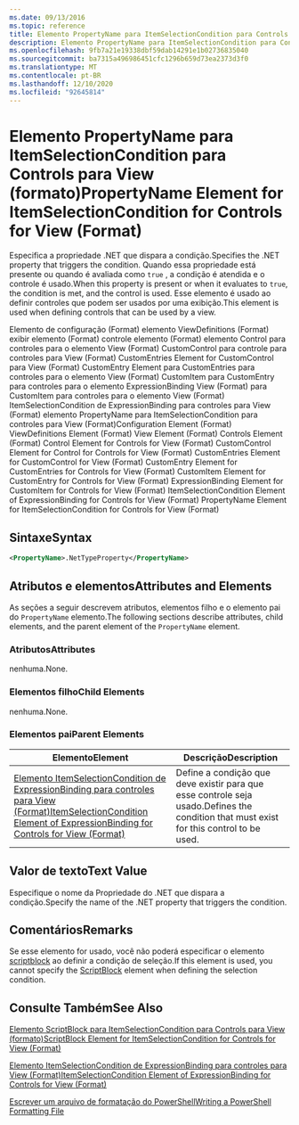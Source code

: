 ```yaml
---
ms.date: 09/13/2016
ms.topic: reference
title: Elemento PropertyName para ItemSelectionCondition para Controls para View (formato)
description: Elemento PropertyName para ItemSelectionCondition para Controls para View (formato)
ms.openlocfilehash: 9fb7a21e19338dbf59dab14291e1b02736835040
ms.sourcegitcommit: ba7315a496986451cfc1296b659d73ea2373d3f0
ms.translationtype: MT
ms.contentlocale: pt-BR
ms.lasthandoff: 12/10/2020
ms.locfileid: "92645814"
---
```

# <a name="propertyname-element-for-itemselectioncondition-for-controls-for-view-format"></a><span data-ttu-id="e2856-103">Elemento PropertyName para ItemSelectionCondition para Controls para View (formato)</span><span class="sxs-lookup"><span data-stu-id="e2856-103">PropertyName Element for ItemSelectionCondition for Controls for View (Format)</span></span>

<span data-ttu-id="e2856-104">Especifica a propriedade .NET que dispara a condição.</span><span class="sxs-lookup"><span data-stu-id="e2856-104">Specifies the .NET property that triggers the condition.</span></span> <span data-ttu-id="e2856-105">Quando essa propriedade está presente ou quando é avaliada como `true` , a condição é atendida e o controle é usado.</span><span class="sxs-lookup"><span data-stu-id="e2856-105">When this property is present or when it evaluates to `true`, the condition is met, and the control is used.</span></span> <span data-ttu-id="e2856-106">Esse elemento é usado ao definir controles que podem ser usados por uma exibição.</span><span class="sxs-lookup"><span data-stu-id="e2856-106">This element is used when defining controls that can be used by a view.</span></span>

<span data-ttu-id="e2856-107">Elemento de configuração (Format) elemento ViewDefinitions (Format) exibir elemento (Format) controle elemento (Format) elemento Control para controles para o elemento View (Format) CustomControl para controle para controles para View (Format) CustomEntries Element for CustomControl para View (Format) CustomEntry Element para CustomEntries para controles para o elemento View (Format) CustomItem para CustomEntry para controles para o elemento ExpressionBinding View (Format) para CustomItem para controles para o elemento View (Format) ItemSelectionCondition de ExpressionBinding para controles para View (Format) elemento PropertyName para ItemSelectionCondition para controles para View (Format)</span><span class="sxs-lookup"><span data-stu-id="e2856-107">Configuration Element (Format) ViewDefinitions Element (Format) View Element (Format) Controls Element (Format) Control Element for Controls for View (Format) CustomControl Element for Control for Controls for View (Format) CustomEntries Element for CustomControl for View (Format) CustomEntry Element for CustomEntries for Controls for View (Format) CustomItem Element for CustomEntry for Controls for View (Format) ExpressionBinding Element for CustomItem for Controls for View (Format) ItemSelectionCondition Element of ExpressionBinding for Controls for View (Format) PropertyName Element for ItemSelectionCondition for Controls for View (Format)</span></span>

## <a name="syntax"></a><span data-ttu-id="e2856-108">Sintaxe</span><span class="sxs-lookup"><span data-stu-id="e2856-108">Syntax</span></span>

```xml
<PropertyName>.NetTypeProperty</PropertyName>
```

## <a name="attributes-and-elements"></a><span data-ttu-id="e2856-109">Atributos e elementos</span><span class="sxs-lookup"><span data-stu-id="e2856-109">Attributes and Elements</span></span>

<span data-ttu-id="e2856-110">As seções a seguir descrevem atributos, elementos filho e o elemento pai do `PropertyName` elemento.</span><span class="sxs-lookup"><span data-stu-id="e2856-110">The following sections describe attributes, child elements, and the parent element of the `PropertyName` element.</span></span>

### <a name="attributes"></a><span data-ttu-id="e2856-111">Atributos</span><span class="sxs-lookup"><span data-stu-id="e2856-111">Attributes</span></span>

<span data-ttu-id="e2856-112">nenhuma.</span><span class="sxs-lookup"><span data-stu-id="e2856-112">None.</span></span>

### <a name="child-elements"></a><span data-ttu-id="e2856-113">Elementos filho</span><span class="sxs-lookup"><span data-stu-id="e2856-113">Child Elements</span></span>

<span data-ttu-id="e2856-114">nenhuma.</span><span class="sxs-lookup"><span data-stu-id="e2856-114">None.</span></span>

### <a name="parent-elements"></a><span data-ttu-id="e2856-115">Elementos pai</span><span class="sxs-lookup"><span data-stu-id="e2856-115">Parent Elements</span></span>

|<span data-ttu-id="e2856-116">Elemento</span><span class="sxs-lookup"><span data-stu-id="e2856-116">Element</span></span>|<span data-ttu-id="e2856-117">Descrição</span><span class="sxs-lookup"><span data-stu-id="e2856-117">Description</span></span>|
|-------------|-----------------|
|[<span data-ttu-id="e2856-118">Elemento ItemSelectionCondition de ExpressionBinding para controles para View (Format)</span><span class="sxs-lookup"><span data-stu-id="e2856-118">ItemSelectionCondition Element of ExpressionBinding for Controls for View (Format)</span></span>](./itemselectioncondition-element-for-expressionbinding-for-controls-for-view-format.md)|<span data-ttu-id="e2856-119">Define a condição que deve existir para que esse controle seja usado.</span><span class="sxs-lookup"><span data-stu-id="e2856-119">Defines the condition that must exist for this control to be used.</span></span>|

## <a name="text-value"></a><span data-ttu-id="e2856-120">Valor de texto</span><span class="sxs-lookup"><span data-stu-id="e2856-120">Text Value</span></span>

<span data-ttu-id="e2856-121">Especifique o nome da Propriedade do .NET que dispara a condição.</span><span class="sxs-lookup"><span data-stu-id="e2856-121">Specify the name of the .NET property that triggers the condition.</span></span>

## <a name="remarks"></a><span data-ttu-id="e2856-122">Comentários</span><span class="sxs-lookup"><span data-stu-id="e2856-122">Remarks</span></span>

<span data-ttu-id="e2856-123">Se esse elemento for usado, você não poderá especificar o elemento [scriptblock](./scriptblock-element-for-itemselectioncondition-for-controls-for-view-format.md) ao definir a condição de seleção.</span><span class="sxs-lookup"><span data-stu-id="e2856-123">If this element is used, you cannot specify the [ScriptBlock](./scriptblock-element-for-itemselectioncondition-for-controls-for-view-format.md) element when defining the selection condition.</span></span>

## <a name="see-also"></a><span data-ttu-id="e2856-124">Consulte Também</span><span class="sxs-lookup"><span data-stu-id="e2856-124">See Also</span></span>

[<span data-ttu-id="e2856-125">Elemento ScriptBlock para ItemSelectionCondition para Controls para View (formato)</span><span class="sxs-lookup"><span data-stu-id="e2856-125">ScriptBlock Element for ItemSelectionCondition for Controls for View (Format)</span></span>](./scriptblock-element-for-itemselectioncondition-for-controls-for-view-format.md)

[<span data-ttu-id="e2856-126">Elemento ItemSelectionCondition de ExpressionBinding para controles para View (Format)</span><span class="sxs-lookup"><span data-stu-id="e2856-126">ItemSelectionCondition Element of ExpressionBinding for Controls for View (Format)</span></span>](./itemselectioncondition-element-for-expressionbinding-for-controls-for-view-format.md)

[<span data-ttu-id="e2856-127">Escrever um arquivo de formatação do PowerShell</span><span class="sxs-lookup"><span data-stu-id="e2856-127">Writing a PowerShell Formatting File</span></span>](./writing-a-powershell-formatting-file.md)
